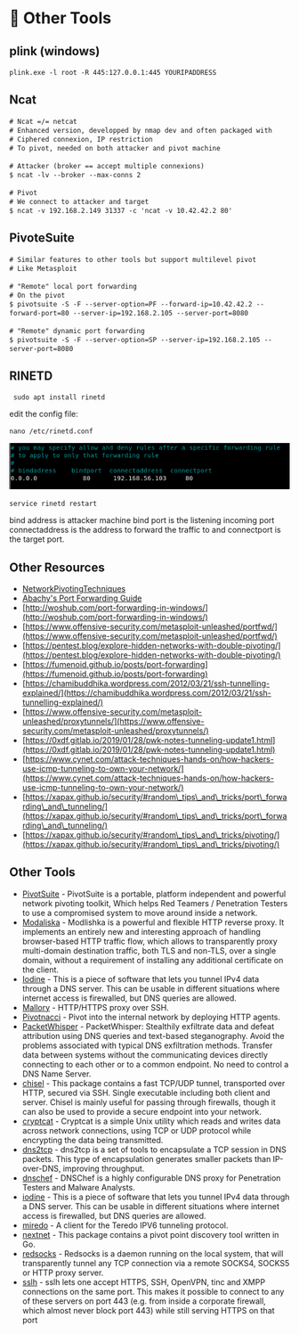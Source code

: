 # 🔧 Other Tools

## plink (windows)

```
plink.exe -l root -R 445:127.0.0.1:445 YOURIPADDRESS
```

## Ncat

```
# Ncat =/= netcat
# Enhanced version, developped by nmap dev and often packaged with
# Ciphered connexion, IP restriction
# To pivot, needed on both attacker and pivot machine

# Attacker (broker == accept multiple connexions)
$ ncat -lv --broker --max-conns 2

# Pivot
# We connect to attacker and target
$ ncat -v 192.168.2.149 31337 -c 'ncat -v 10.42.42.2 80'
```

## PivoteSuite

```
# Similar features to other tools but support multilevel pivot
# Like Metasploit

# "Remote" local port forwarding
# On the pivot
$ pivotsuite -S -F --server-option=PF --forward-ip=10.42.42.2 --forward-port=80 --server-ip=192.168.2.105 --server-port=8080

# "Remote" dynamic port forwarding
$ pivotsuite -S -F --server-option=SP --server-ip=192.168.2.105 --server-port=8080
```

## RINETD

```
 sudo apt install rinetd
```

edit the config file:

```
nano /etc/rinetd.conf
```

![](<../../.gitbook/assets/image (268).png>)

```
service rinetd restart
```

bind address is attacker machine bind port is the listening incoming port connectaddress is the address to forward the traffic to and connectport is the target port.

## Other Resources

* [NetworkPivotingTechniques](https://github.com/swisskyrepo/PayloadsAllTheThings/blob/master/Methodology%20and%20Resources/Network%20Pivoting%20Techniques.md)
* [Abachy's Port Forwarding Guide](https://www.abatchy.com/2017/01/port-forwarding-practical-hands-on-guide)
* [http://woshub.com/port-forwarding-in-windows/](http://woshub.com/port-forwarding-in-windows/)
* [https://www.offensive-security.com/metasploit-unleashed/portfwd/](https://www.offensive-security.com/metasploit-unleashed/portfwd/)
* [https://pentest.blog/explore-hidden-networks-with-double-pivoting/](https://pentest.blog/explore-hidden-networks-with-double-pivoting/)
* [https://fumenoid.github.io/posts/port-forwarding](https://fumenoid.github.io/posts/port-forwarding)
* [https://chamibuddhika.wordpress.com/2012/03/21/ssh-tunnelling-explained/](https://chamibuddhika.wordpress.com/2012/03/21/ssh-tunnelling-explained/)
* [https://www.offensive-security.com/metasploit-unleashed/proxytunnels/](https://www.offensive-security.com/metasploit-unleashed/proxytunnels/)
* [https://0xdf.gitlab.io/2019/01/28/pwk-notes-tunneling-update1.html](https://0xdf.gitlab.io/2019/01/28/pwk-notes-tunneling-update1.html)
* [https://www.cynet.com/attack-techniques-hands-on/how-hackers-use-icmp-tunneling-to-own-your-network/](https://www.cynet.com/attack-techniques-hands-on/how-hackers-use-icmp-tunneling-to-own-your-network/)
* [https://xapax.github.io/security/#random\_tips\_and\_tricks/port\_forwarding\_and\_tunneling/](https://xapax.github.io/security/#random\_tips\_and\_tricks/port\_forwarding\_and\_tunneling/)
* [https://xapax.github.io/security/#random\_tips\_and\_tricks/pivoting/](https://xapax.github.io/security/#random\_tips\_and\_tricks/pivoting/)

## Other Tools

* [PivotSuite](https://github.com/RedTeamOperations/PivotSuite) - PivotSuite is a portable, platform independent and powerful network pivoting toolkit, Which helps Red Teamers / Penetration Testers to use a compromised system to move around inside a network.
* [Modaliska](https://github.com/drk1wi/Modlishka) - Modlishka is a powerful and flexible HTTP reverse proxy. It implements an entirely new and interesting approach of handling browser-based HTTP traffic flow, which allows to transparently proxy multi-domain destination traffic, both TLS and non-TLS, over a single domain, without a requirement of installing any additional certificate on the client.
* [Iodine](https://github.com/yarrick/iodine) - This is a piece of software that lets you tunnel IPv4 data through a DNS server. This can be usable in different situations where internet access is firewalled, but DNS queries are allowed.
* [Mallory](https://github.com/justmao945/mallory) - HTTP/HTTPS proxy over SSH.
* [Pivotnacci](https://github.com/blackarrowsec/pivotnacci) - Pivot into the internal network by deploying HTTP agents.
* [PacketWhisper](https://github.com/TryCatchHCF/PacketWhisper) - PacketWhisper: Stealthily exfiltrate data and defeat attribution using DNS queries and text-based steganography. Avoid the problems associated with typical DNS exfiltration methods. Transfer data between systems without the communicating devices directly connecting to each other or to a common endpoint. No need to control a DNS Name Server.
* [chisel](https://www.kali.org/tools/chisel/) - This package contains a fast TCP/UDP tunnel, transported over HTTP, secured via SSH. Single executable including both client and server. Chisel is mainly useful for passing through firewalls, though it can also be used to provide a secure endpoint into your network.
* [cryptcat](https://www.kali.org/tools/cryptcat/) - Cryptcat is a simple Unix utility which reads and writes data across network connections, using TCP or UDP protocol while encrypting the data being transmitted.
* [dns2tcp](https://www.kali.org/tools/dns2tcp/) - dns2tcp is a set of tools to encapsulate a TCP session in DNS packets. This type of encapsulation generates smaller packets than IP-over-DNS, improving throughput.
* [dnschef](https://www.kali.org/tools/dnschef/) - DNSChef is a highly configurable DNS proxy for Penetration Testers and Malware Analysts.
* [iodine](https://www.kali.org/tools/iodine/) - This is a piece of software that lets you tunnel IPv4 data through a DNS server. This can be usable in different situations where internet access is firewalled, but DNS queries are allowed.
* [miredo](https://www.kali.org/tools/miredo/) - A client for the Teredo IPV6 tunneling protocol.
* [nextnet](https://www.kali.org/tools/nextnet/) - This package contains a pivot point discovery tool written in Go.
* [redsocks](https://www.kali.org/tools/redsocks/) - Redsocks is a daemon running on the local system, that will transparently tunnel any TCP connection via a remote SOCKS4, SOCKS5 or HTTP proxy server.
* [sslh](https://www.kali.org/tools/sslh/) - sslh lets one accept HTTPS, SSH, OpenVPN, tinc and XMPP connections on the same port. This makes it possible to connect to any of these servers on port 443 (e.g. from inside a corporate firewall, which almost never block port 443) while still serving HTTPS on that port
